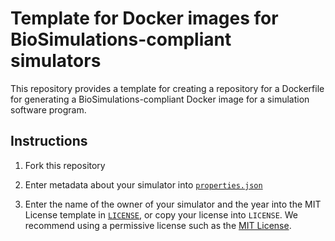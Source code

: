 # Template for Docker images for BioSimulations-compliant simulators

This repository provides a template for creating a repository for a Dockerfile for generating a BioSimulations-compliant Docker image for a simulation software program.

## Instructions
1. Fork this repository

2. Enter metadata about your simulator into [`properties.json`](properties.json)

3. Enter the name of the owner of your simulator and the year into the MIT License template in [`LICENSE`](LICENSE), or copy your license into `LICENSE`. We recommend using a permissive license such as the [MIT License](https://opensource.org/licenses/MIT).
